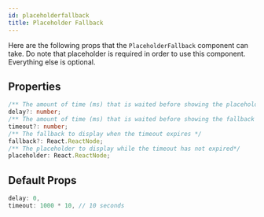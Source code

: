```yaml
---
id: placeholderfallback
title: Placeholder Fallback
---
```


Here are the following props that the `PlaceholderFallback` component can take.
Do note that placeholder is required in order to use this component. Everything
else is optional.

##  Properties

```typescript
/** The amount of time (ms) that is waited before showing the placeholder */
delay?: number;
/** The amount of time (ms) that is waited before showing the fallback */
timeout?: number;
/** The fallback to display when the timeout expires */
fallback?: React.ReactNode;
/** The placeholder to display while the timeout has not expired*/
placeholder: React.ReactNode;
```

## Default Props

```typescript
delay: 0,
timeout: 1000 * 10, // 10 seconds
```
